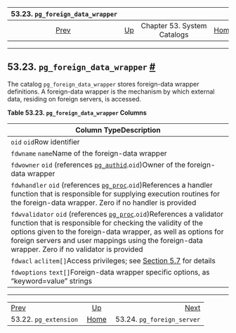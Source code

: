 <!--?xml version="1.0" encoding="UTF-8" standalone="no"?-->

|             53.23. `pg_foreign_data_wrapper`             |                                                   |                             |                                                       |                                                                    |
| :------------------------------------------------------: | :------------------------------------------------ | :-------------------------: | ----------------------------------------------------: | -----------------------------------------------------------------: |
| [Prev](catalog-pg-extension.html "53.22. pg_extension")  | [Up](catalogs.html "Chapter 53. System Catalogs") | Chapter 53. System Catalogs | [Home](index.html "PostgreSQL 17devel Documentation") |  [Next](catalog-pg-foreign-server.html "53.24. pg_foreign_server") |

***

## 53.23. `pg_foreign_data_wrapper` [#](#CATALOG-PG-FOREIGN-DATA-WRAPPER)

The catalog `pg_foreign_data_wrapper` stores foreign-data wrapper definitions. A foreign-data wrapper is the mechanism by which external data, residing on foreign servers, is accessed.

**Table 53.23. `pg_foreign_data_wrapper` Columns**

| Column TypeDescription                                                                                                                                                                                                                                                                                                                              |
| --------------------------------------------------------------------------------------------------------------------------------------------------------------------------------------------------------------------------------------------------------------------------------------------------------------------------------------------------- |
| `oid` `oid`Row identifier                                                                                                                                                                                                                                                                                                                           |
| `fdwname` `name`Name of the foreign-data wrapper                                                                                                                                                                                                                                                                                                    |
| `fdwowner` `oid` (references [`pg_authid`](catalog-pg-authid.html "53.8. pg_authid").`oid`)Owner of the foreign-data wrapper                                                                                                                                                                                                                        |
| `fdwhandler` `oid` (references [`pg_proc`](catalog-pg-proc.html "53.39. pg_proc").`oid`)References a handler function that is responsible for supplying execution routines for the foreign-data wrapper. Zero if no handler is provided                                                                                                             |
| `fdwvalidator` `oid` (references [`pg_proc`](catalog-pg-proc.html "53.39. pg_proc").`oid`)References a validator function that is responsible for checking the validity of the options given to the foreign-data wrapper, as well as options for foreign servers and user mappings using the foreign-data wrapper. Zero if no validator is provided |
| `fdwacl` `aclitem[]`Access privileges; see [Section 5.7](ddl-priv.html "5.7. Privileges") for details                                                                                                                                                                                                                                               |
| `fdwoptions` `text[]`Foreign-data wrapper specific options, as “keyword=value” strings                                                                                                                                                                                                                                                              |

***

|                                                          |                                                       |                                                                    |
| :------------------------------------------------------- | :---------------------------------------------------: | -----------------------------------------------------------------: |
| [Prev](catalog-pg-extension.html "53.22. pg_extension")  |   [Up](catalogs.html "Chapter 53. System Catalogs")   |  [Next](catalog-pg-foreign-server.html "53.24. pg_foreign_server") |
| 53.22. `pg_extension`                                    | [Home](index.html "PostgreSQL 17devel Documentation") |                                         53.24. `pg_foreign_server` |
